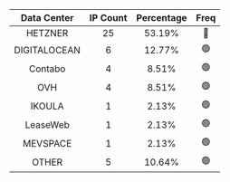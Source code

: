 | Data Center | IP Count | Percentage | Freq |
|:------------:|:--------:|:-----------:|:-----:|
| HETZNER | 25 | 53.19% | 🔴 |
| DIGITALOCEAN | 6 | 12.77% | 🟢 |
| Contabo | 4 | 8.51% | 🟢 |
| OVH | 4 | 8.51% | 🟢 |
| IKOULA | 1 | 2.13% | 🟢 |
| LeaseWeb | 1 | 2.13% | 🟢 |
| MEVSPACE | 1 | 2.13% | 🟢 |
| OTHER | 5 | 10.64% | 🟢 |